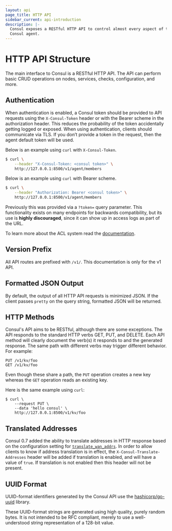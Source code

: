 ```yaml
---
layout: api
page_title: HTTP API
sidebar_current: api-introduction
description: |-
  Consul exposes a RESTful HTTP API to control almost every aspect of the
  Consul agent.
---
```


# HTTP API Structure

The main interface to Consul is a RESTful HTTP API. The API can perform basic
CRUD operations on nodes, services, checks, configuration, and more.

## Authentication

When authentication is enabled, a Consul token should be provided to API
requests using the `X-Consul-Token` header or with the
Bearer scheme in the authorization header.
This reduces the probability of the
token accidentally getting logged or exposed. When using authentication,
clients should communicate via TLS. If you don’t provide a token in the request, then the agent default token will be used.

Below is an example using `curl` with `X-Consul-Token`.

```sh
$ curl \
    --header "X-Consul-Token: <consul token>" \
    http://127.0.0.1:8500/v1/agent/members
```

Below is an example using `curl` with Bearer scheme.

```sh
$ curl \
    --header "Authorization: Bearer <consul token>" \
    http://127.0.0.1:8500/v1/agent/members
```

Previously this was provided via a `?token=` query parameter. This functionality
exists on many endpoints for backwards compatibility, but its use is **highly
discouraged**, since it can show up in access logs as part of the URL.

To learn more about the ACL system read the [documentation](/docs/acl/acl-system.html).

## Version Prefix

All API routes are prefixed with `/v1/`. This documentation is only for the v1 API.

## Formatted JSON Output

By default, the output of all HTTP API requests is minimized JSON. If the client
passes `pretty` on the query string, formatted JSON will be returned.

## HTTP Methods

Consul's API aims to be RESTful, although there are some exceptions. The API
responds to the standard HTTP verbs GET, PUT, and DELETE. Each API method will
clearly document the verb(s) it responds to and the generated response. The same
path with different verbs may trigger different behavior. For example:

```text
PUT /v1/kv/foo
GET /v1/kv/foo
```

Even though these share a path, the `PUT` operation creates a new key whereas
the `GET` operation reads an existing key.

Here is the same example using `curl`:

```shell
$ curl \
    --request PUT \
    --data 'hello consul' \
    http://127.0.0.1:8500/v1/kv/foo
```

## Translated Addresses

Consul 0.7 added the ability to translate addresses in HTTP response based on
the configuration setting for
[`translate_wan_addrs`](/docs/agent/options.html#translate_wan_addrs). In order
to allow clients to know if address translation is in effect, the
`X-Consul-Translate-Addresses` header will be added if translation is enabled,
and will have a value of `true`. If translation is not enabled then this header
will not be present.

## UUID Format

UUID-format identifiers generated by the Consul API use the
[hashicorp/go-uuid](https://github.com/hashicorp/go-uuid) library.

These UUID-format strings are generated using high quality, purely random bytes.
It is not intended to be RFC compliant, merely to use a well-understood string
representation of a 128-bit value.

